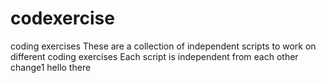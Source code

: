 # codexercise
coding exercises
These are a collection of independent scripts to work on different coding exercises
Each script is independent from each other
change1
hello there
